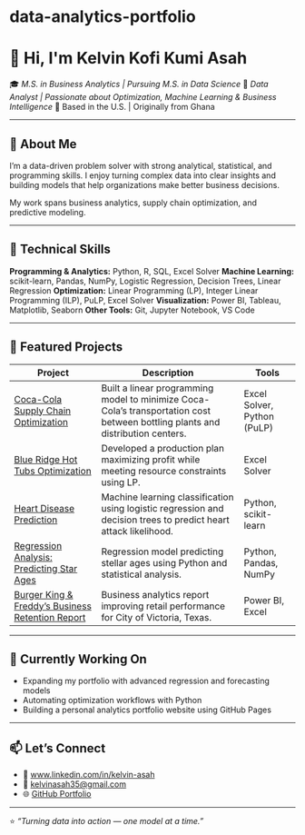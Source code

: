 # data-analytics-portfolio
# 👋 Hi, I'm **Kelvin Kofi Kumi Asah**

🎓 *M.S. in Business Analytics | Pursuing M.S. in Data Science*
💼 *Data Analyst | Passionate about Optimization, Machine Learning & Business Intelligence*
📍 Based in the U.S. | Originally from Ghana

---

## 🧠 About Me

I’m a data-driven problem solver with strong analytical, statistical, and programming skills.
I enjoy turning complex data into clear insights and building models that help organizations make better business decisions.

My work spans business analytics, supply chain optimization, and predictive modeling.

---

## 🧰 Technical Skills

**Programming & Analytics:** Python, R, SQL, Excel Solver
**Machine Learning:** scikit-learn, Pandas, NumPy, Logistic Regression, Decision Trees, Linear Regression
**Optimization:** Linear Programming (LP), Integer Linear Programming (ILP), PuLP, Excel Solver
**Visualization:** Power BI, Tableau, Matplotlib, Seaborn
**Other Tools:** Git, Jupyter Notebook, VS Code

---

## 🚀 Featured Projects

| Project                                                                                                       | Description                                                                                                                    | Tools                       |
| ------------------------------------------------------------------------------------------------------------- | ------------------------------------------------------------------------------------------------------------------------------ | --------------------------- |
| [Coca-Cola Supply Chain Optimization](https://github.com/kelvinasah/cocacola-supply-chain)                    | Built a linear programming model to minimize Coca-Cola’s transportation cost between bottling plants and distribution centers. | Excel Solver, Python (PuLP) |
| [Blue Ridge Hot Tubs Optimization](https://github.com/kelvinasah/blue-ridge-hot-tubs)                         | Developed a production plan maximizing profit while meeting resource constraints using LP.                                     | Excel Solver                |                         | Excel Solver                |
| [Heart Disease Prediction](https://github.com/kelvinasah/heart-disease-ml)                                    | Machine learning classification using logistic regression and decision trees to predict heart attack likelihood.               | Python, scikit-learn        |
| [Regression Analysis: Predicting Star Ages](https://github.com/kelvinasah/star-age-regression)                | Regression model predicting stellar ages using Python and statistical analysis.                                                | Python, Pandas, NumPy       |
| [Burger King & Freddy’s Business Retention Report](https://github.com/kelvinasah/victoria-business-retention) | Business analytics report improving retail performance for City of Victoria, Texas.                                            | Power BI, Excel             |

---

## 🧩 Currently Working On

* Expanding my portfolio with advanced regression and forecasting models
* Automating optimization workflows with Python
* Building a personal analytics portfolio website using GitHub Pages

---

## 📫 Let’s Connect

* 💼 www.linkedin.com/in/kelvin-asah
* 📧 kelvinasah35@gmail.com
* 🌐 [GitHub Portfolio](https://github.com/kelvinasah)

---

⭐️ *“Turning data into action — one model at a time.”*
